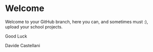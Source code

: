 # Welcome
Welcome to your GitHub branch, here you can, and sometimes must :), upload your school projects.

Good Luck

Davide Castellani
